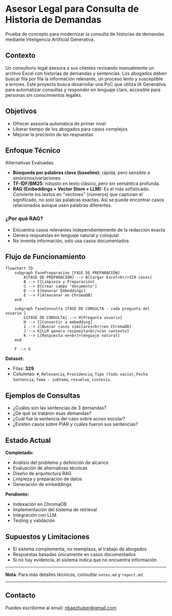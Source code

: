 # Asesor Legal para Consulta de Historia de Demandas
Prueba de concepto para modernizar la consulta de historias de demandas mediante Inteligencia Artificial Generativa.
## Contexto
Un consultorio legal asesora a sus clientes revisando manualmente un archivo Excel con historias de demandas y sentencias. Los abogados deben buscar fila por fila la información relevante, un proceso lento y susceptible a errores.
Este proyecto busca desarrollar una PoC que utiliza IA Generativa para automatizar consultas y responder en lenguaje claro, accesible para personas sin conocimientos legales.

## Objetivos

- Ofrecer asesoría automática de primer nivel
- Liberar tiempo de los abogados para casos complejos
- Mejorar la precisión de las respuestas

## Enfoque Técnico

Alternativas Evaluadas

- **Búsqueda por palabras clave (baseline):** rápida, pero sensible a sinónimos/variaciones.  
- **TF-IDF/BM25:** robusto en texto clásico, pero sin semántica profunda.  
- **RAG (Embeddings + Vector Store + LLM):** Es el más sofisticado. Convierte los textos en "vectores" (números) que capturan el significado, no solo las palabras exactas. Así se puede encontrar casos relacionados aunque usen palabras diferentes.

### ¿Por qué RAG?

- Encuentra casos relevantes independientemente de la redacción exacta
- Genera respuestas en lenguaje natural y coloquial
- No inventa información, solo usa casos documentados

## Flujo de Funcionamiento

```mermaid
flowchart TD
    subgraph FasePreparacion [FASE DE PREPARACIÓN]
        A[FASE DE PREPARACIÓN] --> B[Cargar Excel<br/>329 casos]
        B --> C[Limpieza y Preparación]
        C --> D[Crear campo 'documento']
        D --> E[Generar Embeddings]
        E --> F[Almacenar en ChromaDB]
    end

    subgraph FaseConsulta [FASE DE CONSULTA - cada pregunta del usuario ]
        G[FASE DE CONSULTA] --> H[Pregunta usuario]
        H --> I[Convertir a embedding]
        I --> J[Buscar casos similares<br/>en ChromaDB]
        J --> K[LLM genera respuesta<br/>con contexto]
        K --> L[Respuesta en<br/>lenguaje natural]
    end

    F --> G
```

**Dataset:** 
- Filas: **329**
- Columnas: `#`, `Relevancia`, `Providencia`, `Tipo (todo vacío)`, `Fecha Sentencia`, `Tema - subtema`, `resuelve`, `sintesis`.

## Ejemplos de Consultas

- ¿Cuáles son las sentencias de 3 demandas?
- ¿De qué se trataron esas demandas?
- ¿Cuál fue la sentencia del caso sobre acoso escolar?
- ¿Existen casos sobre PIAR y cuáles fueron sus sentencias?

## Estado Actual
**Completado:**

- Análisis del problema y definición de alcance
- Evaluación de alternativas técnicas
- Diseño de arquitectura RAG
- Limpieza y preparación de datos
- Generación de embeddings

**Pendiente:**

- Indexación en ChromaDB
- Implementación del sistema de retrieval
- Integración con LLM
- Testing y validación

## Supuestos y Limitaciones

- El sistema complementa, no reemplaza, el trabajo de abogados
- Respuestas basadas únicamente en casos documentados
- Si no hay evidencia, el sistema indica que no encuentra información

---

**Nota**: Para más detalles técnicos, consultar `notes.md` y `report.md`.

---

## Contacto 
Puedes escribirme al email: [nbaezhuber@gmail.com](mailto:nbaezhuber@gmail.com)


